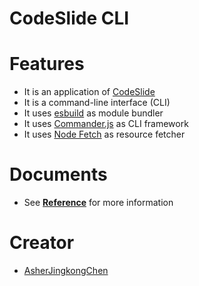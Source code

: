 # CodeSlide CLI

# Features
- It is an application of [CodeSlide]([../../](https://github.com/AsherJingkongChen/codeslide))
- It is a command-line interface (CLI)
- It uses [esbuild](https://github.com/evanw/esbuild) as module bundler
- It uses [Commander.js](https://github.com/tj/commander.js) as CLI framework
- It uses [Node Fetch](https://github.com/node-fetch/node-fetch) as resource fetcher

# Documents
- See [**Reference**](https://github.com/AsherJingkongChen/codeslide/blob/main/packages/codeslide-cli/docs/REFERENCE.md) for more information

# Creator
- [AsherJingkongChen](https://github.com/AsherJingkongChen)
